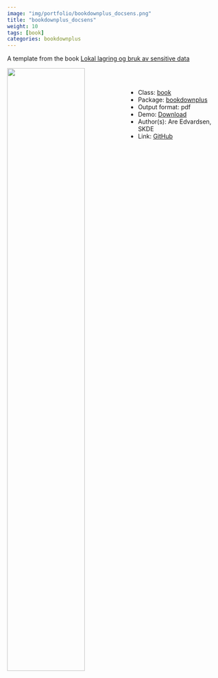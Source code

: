 ```yaml
---
image: "img/portfolio/bookdownplus_docsens.png"
title: "bookdownplus_docsens"
weight: 10
tags: [book]
categories: bookdownplus
---
```


A template from the book [Lokal lagring og bruk av sensitive data](https://bookdown.org/areedv/docSens/)

<!--more-->

<p><a href="../../img/portfolio/bookdownplus_docsens.png"><img class = "jf-image-shadow" src="../../img/portfolio/bookdownplus_docsens.png" width="60%"  align="left"></a></p>

<br><br>

- Class: [book](../../tags/book)
- Package: [bookdownplus](bookdownplus)
- Output format: pdf
- Demo: [Download](https://pzhaonet.github.io/bookdownplus/inst2/docsens/showcase/docsens.pdf)
- Author(s): Are Edvardsen, SKDE
- Link: [GitHub](https://github.com/pzhaonet/bookdownplus)


